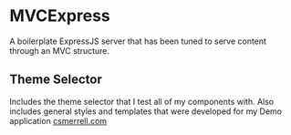 # MVCExpress
A boilerplate ExpressJS server that has been tuned to serve content through an MVC structure.

## Theme Selector
Includes the theme selector that I test all of my components with. Also includes general styles and templates that were developed for my Demo application [csmerrell.com](https://csmerrell.com)
